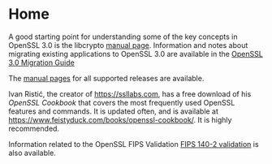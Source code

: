 # Home

A good starting point for understanding some of the key concepts in
OpenSSL 3.0 is the libcrypto
[manual page](man3.0/man7/crypto.html).
Information and notes about migrating existing applications to OpenSSL
3.0 are available in the
[OpenSSL 3.0 Migration Guide](man3.0/man7/migration_guide.html)

The [manual pages](manpages.html) for all supported releases are
available.

Ivan Ristić, the creator of <https://ssllabs.com>, has a free download
of his *OpenSSL Cookbook* that covers the most frequently used OpenSSL
features and commands. It is updated often, and is available at
<https://www.feistyduck.com/books/openssl-cookbook/>. It is highly
recommended.

Information related to the OpenSSL FIPS Validation
[FIPS 140-2 validation](fips.html) is also available.
